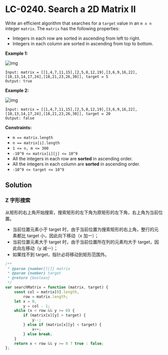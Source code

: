 # LC-0240. Search a 2D Matrix II

Write an efficient algorithm that searches for a `target` value in an `m x n` integer `matrix`. The `matrix` has the following properties:

-   Integers in each row are sorted in ascending from left to right.
-   Integers in each column are sorted in ascending from top to bottom.

**Example 1:**

![img](https://assets.leetcode.com/uploads/2020/11/24/searchgrid2.jpg)

```
Input: matrix = [[1,4,7,11,15],[2,5,8,12,19],[3,6,9,16,22],[10,13,14,17,24],[18,21,23,26,30]], target = 5
Output: true
```

**Example 2:**

![img](https://assets.leetcode.com/uploads/2020/11/24/searchgrid.jpg)

```
Input: matrix = [[1,4,7,11,15],[2,5,8,12,19],[3,6,9,16,22],[10,13,14,17,24],[18,21,23,26,30]], target = 20
Output: false
```

**Constraints:**

-   `m == matrix.length`
-   `n == matrix[i].length`
-   `1 <= n, m <= 300`
-   `-10^9 <= matrix[i][j] <= 10^9`
-   All the integers in each row are **sorted** in ascending order.
-   All the integers in each column are **sorted** in ascending order.
-   `-10^9 <= target <= 10^9`

## Solution

### Z 字形搜索

从矩形的右上角开始搜索，搜索矩形的左下角为原矩形的左下角，右上角为当前位置。

-   当前位置元素小于 target 时，由于当前位置为搜索矩形的右上角，整行的元素都比 target 小，因此向下移动（x 加一）；
-   当前位置元素大于 target 时，由于当前位置所在列的元素均大于 target，因此向左移动（y 减一）；
-   如果找不到 target，指针必将移动到矩形范围外。

```javascript
/**
 * @param {number[][]} matrix
 * @param {number} target
 * @return {boolean}
 */
var searchMatrix = function (matrix, target) {
    const col = matrix[0].length,
        row = matrix.length;
    let x = 0,
        y = col - 1;
    while (x < row && y >= 0) {
        if (matrix[x][y] > target) {
            y--;
        } else if (matrix[x][y] < target) {
            x++;
        } else break;
    }
    return x < row && y >= 0 ? true : false;
};
```
